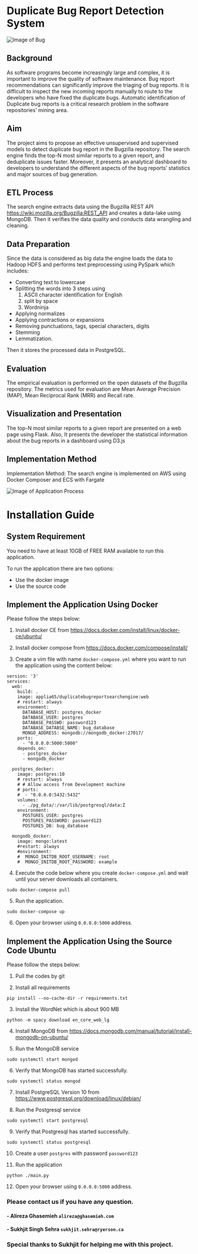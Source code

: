 # Duplicate Bug Report Detection System

![Image of Bug](/image/BR1.png)

## Background
As software programs become increasingly large and complex, it is important to improve the quality of software maintenance. Bug report recommendations can significantly improve the triaging of bug reports. It is difficult to inspect the new incoming reports manually to route to the developers who have fixed the duplicate bugs. Automatic identification of Duplicate bug reports is a critical research problem in the software repositories’ mining area.

## Aim
The project aims to propose an effective unsupervised and supervised models to detect duplicate bug report in the Bugzilla repository. The search engine finds the top-N most similar reports to a given report, and deduplicate issues faster. Moreover, it presents an analytical dashboard to developers to understand the different aspects of the bug reports’ statistics and major sources of bug generation.

## ETL Process
The search engine extracts data using the Bugzilla REST API https://wiki.mozilla.org/Bugzilla:REST_API and creates a data-lake using MongoDB. Then it verifies the data quality and conducts data wrangling and cleaning. 

## Data Preparation
Since the data is considered as big data the engine loads the data to Hadoop HDFS and performs text preprocessing using PySpark which includes: 
- Converting text to lowercase
- Splitting the words into 3 steps using 
  1. ASCII character identification for English 
  2. split by space  
  3. Wordninja
- Applying normalizes
- Applying contractions or expansions
- Removing punctuations, tags, special characters, digits
- Stemming
- Lemmatization. 

Then it stores the processed data in PostgreSQL. 

## Evaluation
The empirical evaluation is performed on the open datasets of the Bugzilla repository. The metrics used for evaluation are Mean Average Precision (MAP), Mean Reciprocal Rank (MRR) and Recall rate. 

## Visualization and Presentation
The top-N most similar reports to a given report are presented on a web page using Flask. Also, It presents the developer the statistical information about the bug reports in a dashboard using D3.js

## Implementation Method
Implementation Method: The search engine is implemented on AWS using Docker Composer and ECS with Fargate

![Image of Application Process](/image/ApplicationStructure.jpg)

# Installation Guide

## System Requirement
You need to have at least 10GB of FREE RAM available to run this application.

To run the application there are two options:
- Use the docker image
- Use the source code 

## Implement the Application Using Docker

Please follow the steps below:

1. Install docker CE from https://docs.docker.com/install/linux/docker-ce/ubuntu/

2. Install docker compose from https://docs.docker.com/compose/install/

3. Create a vim file with name `docker-compose.yml` where you want to run the application using the content below:

```
version: '3'
services:
  web:
    build: .
    image: applia65/duplicatebugreportsearchengine:web
    # restart: always
    environment:
      DATABASE_HOST: postgres_docker
      DATABASE_USER: postgres
      DATABASE_PASSWD: password123
      DATABASE_DATABSE_NAME: bug_database
      MONGO_ADDRESS: mongodb://mongodb_docker:27017/
    ports:
      - "0.0.0.0:5000:5000"
    depends_on:
      - postgres_docker
      - mongodb_docker

  postgres_docker:
    image: postgres:10
    # restart: always
    # # Allow access from Development machine
    # ports:
    #  - "0.0.0.0:5432:5432"
    volumes:
      - ./pg_data/:/var/lib/postgresql/data:Z
    environment:
      POSTGRES_USER: postgres
      POSTGRES_PASSWORD: password123
      POSTGRES_DB: bug_database

  mongodb_docker:
    image: mongo:latest
    #restart: always
    #environment:
    #  MONGO_INITDB_ROOT_USERNAME: root
    #  MONGO_INITDB_ROOT_PASSWORD: example
```

4. Execute the code below where you create `docker-compose.yml` and wait until your server downloads all containers.

```
sudo docker-compose pull
```

5. Run the application.

```
sudo docker-compose up
```

6. Open your browser using `0.0.0.0:5000` address.

## Implement the Application Using the Source Code Ubuntu

Please follow the steps below:

1. Pull the codes by git

2. Install all requirements 

```
pip install --no-cache-dir -r requirements.txt
```

3. Install the WordNet which is about 900 MB

```
python -m spacy download en_core_web_lg
```

4. Install MongoDB from https://docs.mongodb.com/manual/tutorial/install-mongodb-on-ubuntu/

5. Run the MongoDB service

```
sudo systemctl start mongod
```

6. Verify that MongoDB has started successfully.

```
sudo systemctl status mongod
```

7. Install PostgreSQL Version 10 from https://www.postgresql.org/download/linux/debian/

8. Run the Postgresql service

```
sudo systemctl start postgresql
```

9. Verify that Postgresql has started successfully.

```
sudo systemctl status postgresql
```

10. Create a user `postgres` with password `password123`

11. Run the application 

```
python ./main.py
```

12. Open your browser using `0.0.0.0:5000` address.

### Please contact us if you have any question. 
#### - Alireza Ghasemieh `alireza@ghasemieh.com`
#### - Sukhjit Singh Sehra `sukhjit.sehra@ryerson.ca`

### Special thanks to **Sukhjit** for helping me with this project.
